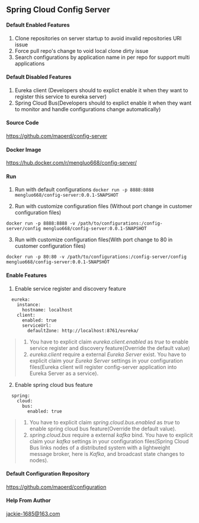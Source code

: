 ## Spring Cloud Config Server

#### Default  Enabled Features
1. Clone repositories on server startup to avoid invalid repositories URI issue
2. Force pull repo's change to void local clone dirty issue
3. Search configurations by application name in per repo for support multi applications

#### Default Disabled Features
1. Eureka client (Developers should to explict enable it when they want to register this service to eureka server)
2. Spring Cloud Bus(Developers should to explict enable it when they want to monitor and handle configurations change automatically)

#### Source Code
https://github.com/maoerd/config-server

#### Docker Image
https://hub.docker.com/r/mengluo668/config-server/

#### Run
1. Run with default configurations
```` docker run -p 8888:8888 mengluo668/config-server:0.0.1-SNAPSHOT ````

2. Run with customize configuration files (Without port change in customer configuration files)
```` shell
docker run -p 8888:8888 -v /path/to/configurations:/config-server/config mengluo668/config-server:0.0.1-SNAPSHOT
````

3. Run with customize configuration files(With port change to 80 in customer configuration files)
```` shell
docker run -p 80:80 -v /path/to/configurations:/config-server/config  mengluo668/config-server:0.0.1-SNAPSHOT
````

#### Enable Features
1. Enable service register and discovery feature
```` text
  eureka:
    instance:
      hostname: localhost
    client:
      enabled: true
      serviceUrl:
        defaultZone: http://localhost:8761/eureka/
````
> 1. You have to explicit claim _eureka.client.enabled_ as _true_ to enable service register and discovery feature(Override the default value)
> 2. _eureka.client_ require a external *Eureka Server* exist. You have to explicit claim your *Eureka Server* settings in your configuration files(Eureka client will register config-server application into Eureka Server as a service).

2. Enable spring cloud bus feature
````text
  spring:
    cloud:
      bus:
        enabled: true
````
> 1. You have to explicit claim _spring.cloud.bus.enabled_ as _true_ to enable spring cloud bus feature(Override the default value).
> 2. _spring.cloud.bus_ require a external *kafka* bind. You have to explicit claim your *kafka* settings in your configuration files(Spring Cloud Bus links nodes of a distributed system with a lightweight message broker, here is *Kafka*, and broadcast state changes to nodes).

#### Default Configuration Repository
https://github.com/maoerd/configuration

#### Help From Author
<jackie-1685@163.com>
